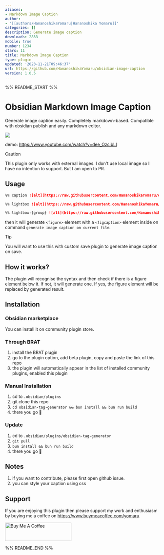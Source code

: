 ```yaml
---
aliases:
- Markdown Image Caption
author:
- '[[authors/HananoshikaYomaru|Hananoshika Yomaru]]'
categories: []
description: Generate image caption
downloads: 2833
mobile: true
number: 1234
stars: 11
title: Markdown Image Caption
type: plugin
updated: '2023-11-21T09:46:37'
url: https://github.com/HananoshikaYomaru/obsidian-image-caption
version: 1.0.5
---
```


%% README_START %%

# Obsidian Markdown Image Caption

Generate image caption easily. Completely markdown-based. Compatible with obsidian publish and any markdown editor.

![](https://share.cleanshot.com/NTvJk3hg+)

demo: <https://www.youtube.com/watch?v=dee_OzcibLI>

> [!CAUTION]
> This plugin only works with external images. I don't use local image so I have no intention to support. But I am open to PR.

## Usage

```md
%% caption ![alt](https://raw.githubusercontent.com/HananoshikaYomaru/obsidian-image-caption/HEAD/src) %%

%% lightbox ![alt](https://raw.githubusercontent.com/HananoshikaYomaru/obsidian-image-caption/HEAD/src) %%

%% lightbox-{group} ![alt](https://raw.githubusercontent.com/HananoshikaYomaru/obsidian-image-caption/HEAD/src) %%
```

then it will generate `<figure>` element with a `<figcaption>` element inside on command `generate image caption on current file`.

> [!TIP]
> You will want to use this with custom save plugin to generate image caption on save.

## How it works?

The plugin will recognise the syntax and then check if there is a figure element below it. If not, it will generate one. If yes, the figure element will be replaced by generated result.

## Installation

### Obsidian marketplace

You can install it on community plugin store.

### Through BRAT

1. install the BRAT plugin
2. go to the plugin option, add beta plugin, copy and paste the link of this repo
3. the plugin will automatically appear in the list of installed community plugins, enabled this plugin

### Manual Installation

1. cd to `.obsidian/plugins`
2. git clone this repo
3. `cd obsidian-tag-generator && bun install && bun run build`
4. there you go 🎉

### Update

1. cd to `.obsidian/plugins/obsidian-tag-generator`
2. `git pull`
3. `bun install && bun run build`
4. there you go 🎉

## Notes

1. if you want to contribute, please first open github issue.
2. you can style your caption using css

## Support

If you are enjoying this plugin then please support my work and enthusiasm by buying me a coffee on <https://www.buymeacoffee.com/yomaru>.

<a href="https://www.buymeacoffee.com/yomaru" target="_blank"><img src="https://cdn.buymeacoffee.com/buttons/v2/default-yellow.png" alt="Buy Me A Coffee" style="height: 60px !important;width: 217px !important;" ></a>


%% README_END %%